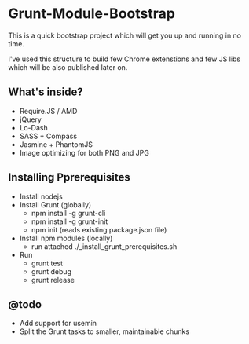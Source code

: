 # Grunt-Module-Bootstrap

This is a quick bootstrap project which will get you up and running in no time.

I've used this structure to build few Chrome extenstions and few JS libs which will be also published later on.

## What's inside?
  - Require.JS / AMD
  - jQuery
  - Lo-Dash
  - SASS + Compass
  - Jasmine + PhantomJS
  - Image optimizing for both PNG and JPG

## Installing Pprerequisites
  - Install nodejs
  - Install Grunt (globally)
    - npm install -g grunt-cli
    - npm install -g grunt-init
    - npm init (reads existing package.json file)
  - Install npm modules (locally)
    - run attached ./_install_grunt_prerequisites.sh
  - Run
    - grunt test
    - grunt debug
    - grunt release
    

## @todo
  - Add support for usemin
  - Split the Grunt tasks to smaller, maintainable chunks
